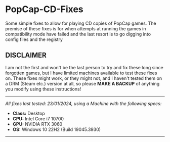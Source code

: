 # PopCap-CD-Fixes
 Some simple fixes to allow for playing CD copies of PopCap games. The premise of these fixes is for when attempts at running the games in compatibility mode have failed and the last resort is to go digging into config files and the registry

 ## DISCLAIMER
I am not the first and won't be the last person to try and fix these long since forgotten games, but I have limited machines available to test these fixes on. These fixes might work, or they might not, and I haven't tested them on a DRM (Steam etc.) version at all, so please **MAKE A BACKUP** of anything you modify using these instructions!

---
*All fixes last tested: 23/01/2024, using a Machine with the following specs:*
- **Class:** Desktop
- **CPU:** Intel Core i7 10700
- **GPU:** NVIDIA RTX 3060
- **OS:** Windows 10 22H2 (Build 19045.3930)
---
